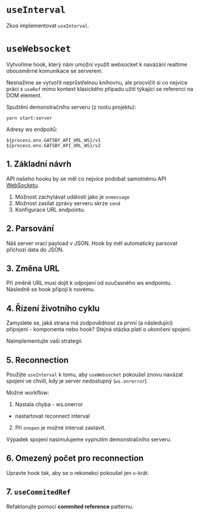 # `useInterval`
Zkus implementovat `useInterval`.

# `useWebsocket`

Vytvoříme hook, který nám umožní využít websocket k navázání realtime obousměrné komunikace se serverem.

Nesnažíme se vytvořit neprůstřelnou knihovnu,
ale procvičit si co nejvíce práci s `useRef` mimo kontext klasického případu užití týkající se referencí na DOM element.


Spuštění demonstračního serveru (z rootu projektu):

```
yarn start:server
```
Adresy ws endpoitů:

```
${process.env.GATSBY_API_URL_WS}/v1
${process.env.GATSBY_API_URL_WS}/v2
```

## 1. Základní návrh

API našeho hooku by se měl co nejvíce podobat samotnému API [WebSocketu](https://developer.mozilla.org/en-US/docs/Web/API/WebSocket).

1. Možnost zachytávat události jako je `onmessage`
2. Možnost zasílat zprávy serveru skrze `send`
3. Konfigurace URL endpointu.

## 2. Parsování
Náš server vrací payload v JSON. Hook by měl automaticky parsovat příchozí data do JSON.

## 3. Změna URL
Při změně URL musí dojít k odpojení od současného ws endpointu. Následně se hook připojí k novému.

## 4. Řízení životního cyklu
Zamyslete se, jaká strana má zodpovědnost za první (a následující) připojení - komponenta nebo hook?
Stejná otázka platí o ukončení spojení.

Naimplementujte vaši strategii.

## 5. Reconnection

Použijte `useInterval` k tomu, aby `useWebsocket` pokoušel znovu navázat spojení ve chvíli,
kdy je server nedostupný (`ws.onrerror`).

Možné workflow:

1. Nastala chyba - ws.onerror
- nastartovat reconnect interval

2. Při `onopen` je možné interval zastavit.


Výpadek spojení nasimulujeme vypnutím demonstračního serveru.

## 6. Omezený počet pro reconnection

Upravte hook tak, aby se o rekonekci pokoušel jen `n`-krát.

## 7. `useCommitedRef`
Refaktorujte pomocí __commited reference__ patternu.

